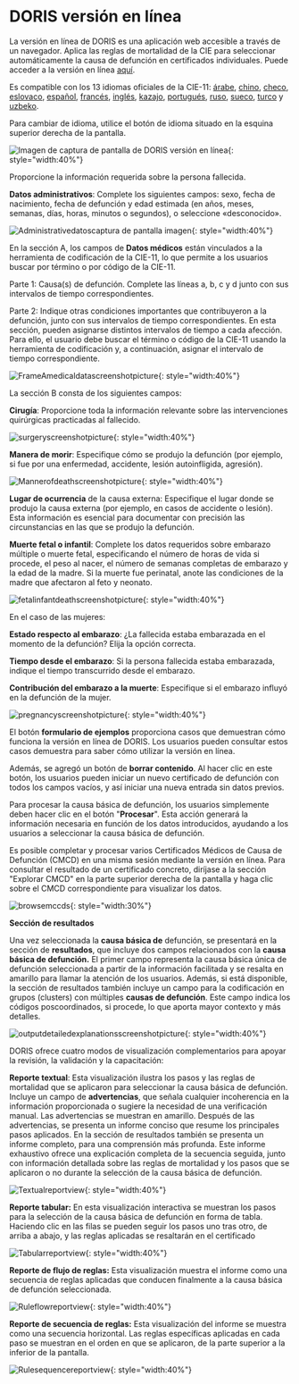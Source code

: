 # DORIS versión en línea

La versión en línea de DORIS es una aplicación web accesible a través de un navegador. Aplica las reglas de mortalidad de la CIE para seleccionar automáticamente la causa de defunción en certificados individuales. Puede acceder a la versión en línea [aquí](https://icd.who.int/doris/workspace/en). 

Es compatible con los 13 idiomas oficiales de la CIE-11: [árabe](https://icd.who.int/doris/ar), [chino](https://icd.who.int/doris/zh), [checo](https://icd.who.int/doris/cs), [eslovaco](https://icd.who.int/doris/sk), [español](https://icd.who.int/doris/es), [francés](https://icd.who.int/doris/fr), [inglés](https://icd.who.int/doris/en), [kazajo](https://icd.who.int/doris/kk), [portugués](https://icd.who.int/doris/pt), [ruso](https://icd.who.int/doris/ru), [sueco](https://icd.who.int/doris/sv), [turco](https://icd.who.int/doris/tr) y [uzbeko](https://icd.who.int/doris/uz). 

Para cambiar de idioma, utilice el botón de idioma situado en la esquina superior derecha de la pantalla. 

![Imagen de captura de pantalla de DORIS versión en línea ](img/DORISwebjune25.png){: style="width:40%"}

Proporcione la información requerida sobre la persona fallecida.

**Datos administrativos**: Complete los siguientes campos: sexo, fecha de nacimiento, fecha de defunción y edad estimada (en años, meses, semanas, días, horas, minutos o segundos), o seleccione «desconocido».

![Administrativedatoscaptura de pantalla imagen ](img/administrativedatascreenshotupdated.png){: style="width:40%"}

En la sección A, los campos de **Datos médicos** están vinculados a la herramienta de codificación de la CIE-11, lo que permite a los usuarios buscar por término o por código de la CIE-11.

Parte 1: Causa(s) de defunción. Complete las líneas a, b, c y d junto con sus intervalos de tiempo correspondientes. 

Parte 2: Indique otras condiciones importantes que contribuyeron a la defunción, junto con sus intervalos de tiempo correspondientes. En esta sección, pueden asignarse distintos intervalos de tiempo a cada afección. Para ello, el usuario debe buscar el término o código de la CIE-11 usando la herramienta de codificación y, a continuación, asignar el intervalo de tiempo correspondiente.

![FrameAmedicaldatascreenshotpicture ](img/FrameAmedicaldatascreenshotupdated.png){: style="width:40%"}

La sección B consta de los siguientes campos:

**Cirugía**: Proporcione toda la información relevante sobre las intervenciones quirúrgicas practicadas al fallecido.

![surgeryscreenshotpicture ](img/surgeryandautopsyscreenshot.png){: style="width:40%"}

**Manera de morir**: Especifique cómo se produjo la defunción (por ejemplo, si fue por una enfermedad, accidente, lesión autoinfligida, agresión).

![Mannerofdeathscreenshotpicture ](img/manneofdeathscreenshotupdated.png){: style="width:40%"}

**Lugar de ocurrencia** de la causa externa: Especifique el lugar donde se produjo la causa externa (por ejemplo, en casos de accidente o lesión). Esta información es esencial para documentar con precisión las circunstancias en las que se produjo la defunción.

**Muerte fetal o infantil**: Complete los datos requeridos sobre embarazo múltiple o muerte fetal, especificando el número de horas de vida si procede, el peso al nacer, el número de semanas completas de embarazo y la edad de la madre. Si la muerte fue perinatal, anote las condiciones de la madre que afectaron al feto y neonato. 

![fetalinfantdeathscreenshotpicture ](img/fetalinfantdeathscreenshotupdated.png){: style="width:40%"}

En el caso de las mujeres: 

**Estado respecto al embarazo**: ¿La fallecida estaba embarazada en el momento de la defunción? Elija la opción correcta. 

**Tiempo desde el embarazo**: Si la persona fallecida estaba embarazada, indique el tiempo transcurrido desde el embarazo.

**Contribución del embarazo a la muerte**: Especifique si el embarazo influyó en la defunción de la mujer. 

![pregnancyscreenshotpicture ](img/pregnancyscreenshotupdated.png){: style="width:40%"}

El botón **formulario de ejemplos** proporciona casos que demuestran cómo funciona la versión en línea de DORIS. Los usuarios pueden consultar estos casos demuestra para saber cómo utilizar la versión en línea.

Además, se agregó un botón de **borrar contenido**. Al hacer clic en este botón, los usuarios pueden iniciar un nuevo certificado de defunción con todos los campos vacíos, y así iniciar una nueva entrada sin datos previos.

Para procesar la causa básica de defunción, los usuarios simplemente deben hacer clic en el botón "**Procesar**". Esta acción generará la información necesaria en función de los datos introducidos, ayudando a los usuarios a seleccionar la causa básica de defunción.

Es posible completar y procesar varios Certificados Médicos de Causa de Defunción (CMCD) en una misma sesión mediante la versión en línea. Para consultar el resultado de un certificado concreto, diríjase a la sección "Explorar CMCD" en la parte superior derecha de la pantalla y haga clic sobre el CMCD correspondiente para visualizar los datos.

![browsemccds{](img/browsemccds.png): style="width:30%"}

**Sección de resultados** 

Una vez seleccionada la **causa básica de** defunción, se presentará en la sección de **resultados**, que incluye dos campos relacionados con la **causa básica de defunción.** El primer campo representa la causa básica única de defunción seleccionada a partir de la información facilitada y se resalta en amarillo para llamar la atención de los usuarios. Además, si está disponible, la sección de resultados también incluye un campo para la codificación en grupos (clusters) con múltiples **causas de defunción**. Este campo indica los códigos poscoordinados, si procede, lo que aporta mayor contexto y más detalles. 

![outputdetailedexplanationsscreenshotpicture{](img/outputdetailedexplanationscreenshot.png): style="width:40%"}

DORIS ofrece cuatro modos de visualización complementarios para apoyar la revisión, la validación y la capacitación:

**Reporte textual**: Esta visualización ilustra los pasos y las reglas de mortalidad que se aplicaron para seleccionar la causa básica de defunción. Incluye un campo de **advertencias**, que señala cualquier incoherencia en la información proporcionada o sugiere la necesidad de una verificación manual. Las advertencias se muestran en amarillo. Después de las advertencias, se presenta un informe conciso que resume los principales pasos aplicados. En la sección de resultados también se presenta un informe completo, para una comprensión más profunda.  Este informe exhaustivo ofrece una explicación completa de la secuencia seguida, junto con información detallada sobre las reglas de mortalidad y los pasos que se aplicaron o no durante la selección de la causa básica de defunción.

![Textualreportview{](img/textualreport.png): style="width:40%"}

**Reporte tabular:** En esta visualización interactiva se muestran los pasos para la selección de la causa básica de defunción en forma de tabla. Haciendo clic en las filas se pueden seguir los pasos uno tras otro, de arriba a abajo, y las reglas aplicadas se resaltarán en el certificado

![Tabularreportview{](img/Tabularreport.png): style="width:40%"}

**Reporte de flujo de reglas:** Esta visualización muestra el informe como una secuencia de reglas aplicadas que conducen finalmente a la causa básica de defunción seleccionada.

![Ruleflowreportview{](img/Ruleflowreport.png): style="width:40%"}

**Reporte de secuencia de reglas:** Esta visualización del informe se muestra como una secuencia horizontal. Las reglas específicas aplicadas en cada paso se muestran en el orden en que se aplicaron, de la parte superior a la inferior de la pantalla.

![Rulesequencereportview{](img/Rulesequencereport.png): style="width:40%"}


